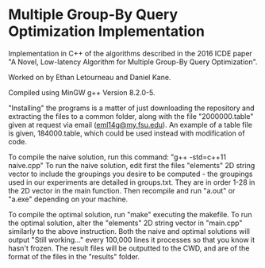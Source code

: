 # Multiple Group-By Query Optimization Implementation

Implementation in C++ of the algorithms described in the 2016 ICDE paper "A Novel, Low-latency Algorithm for Multiple Group-By Query Optimization".

Worked on by Ethan Letourneau and Daniel Kane.

Compiled using MinGW g++ Version 8.2.0-5.

"Installing" the programs is a matter of just downloading the repository and extracting the files to a common folder, along with the file "2000000.table" given at request via email (eml14g@my.fsu.edu). An example of a table file is given, 184000.table, which could be used instead with modification of code.

To compile the naive solution, run this command: "g++ -std=c++11 naive.cpp"
To run the naive solution, edit first the files "elements" 2D string vector to include the groupings you desire to be computed - the groupings used in our experiments are detailed in groups.txt. They are in order 1-28 in the 2D vector in the main function. Then recompile and run "a.out" or "a.exe" depending on your machine.

To compile the optimal solution, run "make" executing the makefile.
To run the optimal solution, alter the "elements" 2D string vector in "main.cpp" similarly to the above instruction. Both the naive and optimal solutions will output "Still working..." every 100,000 lines it processes so that you know it hasn't frozen. The result files will be outputted to the CWD, and are of the format of the files in the "results" folder.
